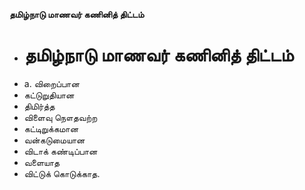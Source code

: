 **தமிழ்நாடு மாணவர் கணினித் திட்டம்**
- # தமிழ்நாடு மாணவர் கணினித் திட்டம்
- a. விறைப்பான
- கட்டுறுதியான
- திமிர்த்த
- விளைவு நௌதவற்ற
- கட்டிறுக்கமான
- வன்கடுமையான
- விடாக் கண்டிப்பான
- வளையாத
- விட்டுக் கொடுக்காத.

